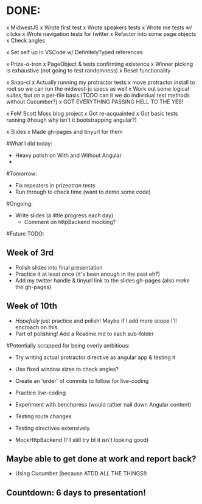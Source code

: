 # DONE:
x MidwestJS
  x Wrote first test
  x Wrote speakers tests
  x Wrote me tests w/ clicks
  x Wrote navigation tests for twitter
  x Refactor into some page objects
  x Check angles

x Set self up in VSCode w/ DefinitelyTyped references

x Prize-o-tron
  x PageObject & tests confirming existence
  x Winner picking is exhaustive (not going to test randomness)
  x Reset functionality

x Snap-ci
  x Actually running my protractor tests
  x move protractor install to root so we can run the midwest-js specs as well
  x Work out some logical *suites*, but on a per-file basis (TODO can it we do individual test methods without Cucumber?)
  x GOT EVERYTHING PASSING HELL TO THE YES!
  
x FeM Scott Moss blog project
  x Got re-acquainted
  x Got basic tests running (though why isn't it bootstrapping angular?)
  
x Slides
  x Made gh-pages and tinyurl for them
  
#What I did today:
- Heavy polish on With and Without Angular
- 

#Tomorrow:
- Fix repeaters in prizeotron tests
- Run through to check time (want to demo some code)

#Ongoing:
- Write slides (a little progress each day)
  - Comment on httpBackend mocking?   

#Future TODO:

## Week of 3rd
- Polish slides into final presentation
- Practice it at least once (it's been enough in the past eh?)
- Add my twitter handle & tinyurl link to the slides gh-pages (also *make* the gh-pages)

## Week of 10th
- *Hopefully* just practice and polish! Maybe if I add more scope I'll encroach on this
- Part of polishing! Add a Readme.md to each sub-folder

#Potentially scrapped for being overly ambitious:
- Try writing actual protractor directive as angular app & testing it
- Use fixed window sizes to check angles?

- Create an 'order' of commits to follow for live-coding
- Practice live-coding

- Experiment with benchpress (would rather nail down Angular content)

- Testing route changes
- Testing directives extensively
- MockHttpBackend (I'll still try bt it isn't looking good)

## Maybe able to get done at work and report back? 
- Using Cucumber (because ATDD ALL THE THINGS!)

## Countdown: 6 days to presentation!